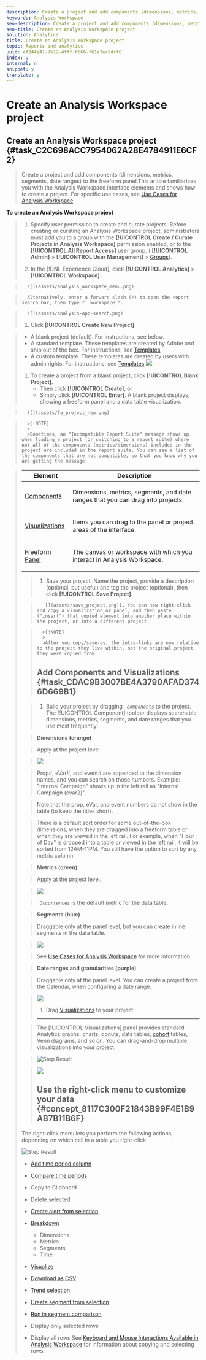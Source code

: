 ```yaml
---
description: Create a project and add components (dimensions, metrics, segments, date ranges) to the freeform panel.
keywords: Analysis Workspace
seo-description: Create a project and add components (dimensions, metrics, segments, date ranges) to the freeform panel.
seo-title: Create an Analysis Workspace project
solution: Analytics
title: Create an Analysis Workspace project
topic: Reports and analytics
uuid: ef244e41-7b12-4fff-b566-f61e7ec6dcf0
index: y
internal: n
snippet: y
translate: y
---
```


# Create an Analysis Workspace project

## Create an Analysis Workspace project {#task_C2C698ACC7954062A28E4784911E6CF2}
>Create a project and add components (dimensions, metrics, segments, date ranges) to the freeform panel.This article familiarizes you with the Analysis Workspace interface elements and shows how to create a project. For specific use cases, see [ Use Cases for Analysis Workspace](../../analysis_workspace_bucket/analysis-workspace-features/freeform-analysis-examples-use-cases.md#concept_173D1EB783F24EA89E754628BA30FF4B). 

**To create an Analysis Workspace project** 

>1. Specify user permission to create and curate projects.
>   Before creating or curating an Analysis Workspace project, administrators must add you to a group with the **[!UICONTROL  Create / Curate Projects in Analysis Workspace]** permission enabled, or to the **[!UICONTROL  All Report Access]** user group. ( **[!UICONTROL  Admin]** > **[!UICONTROL  User Management]** &gt; [ Groups](https://marketing.adobe.com/resources/help/en_US/reference/?f=groups)). 
>
>1. In the [!DNL  Experience Cloud], click **[!UICONTROL  Analytics]** > **[!UICONTROL  Workspace]**.

>       ![](assets/analysis_workspace_menu.png) 

>       Alternatively, enter a forward slash (/) to open the report search bar, then type *` workspace`*. 

>       ![](assets/analysis-app-search.png) 
>1. Click **[!UICONTROL  Create New Project]**.

>    
>    * A blank project (default). For instructions, see below.
>    * A standard template. These templates are created by Adobe and ship out of the box. For instructions, see [ Templates](../../analysis_workspace_bucket/freeform_overview/starter_projects.md#concept_49B9A327C5004DB0A4BE6291435625C5)
>    * A custom template. These templates are created by users with admin rights. For instructions, see [ Templates](../../analysis_workspace_bucket/freeform_overview/starter_projects.md#concept_49B9A327C5004DB0A4BE6291435625C5)
>       ![](assets/start_modal.png) 
>1. To create a project from a blank project, click **[!UICONTROL  Blank Project]**.
>    * Then click **[!UICONTROL  Create]**, or
>    * Simply click **[!UICONTROL  Enter]**.
>   A blank project displays, showing a freeform panel and a data table visualization. 
>

>       ![](assets/fa_project_new.png) 

>       >[!NOTE]
>       >
>       >Sometimes, an "Incompatible Report Suite" message shows up when loading a project (or switching to a report suite) where not all of the components (metrics/dimensions) included in the project are included in the report suite. You can see a list of the components that are not compatible, so that you know why you are getting the message.

>    <table id="table_3989E45D9D4241CBB2E58B29DA257B2F"> 
 <thead> 
  <tr> 
   <th colname="col1" class="entry"> Element </th> 
   <th colname="col2" class="entry"> Description </th> 
  </tr> 
 </thead>
 <tbody> 
  <tr> 
   <td colname="col1"><a href="../../analysis_workspace_bucket/analysis-workspace-components/analysis-workspace-components.md#concept_BEBE3A75E072495D9E2F895567BBD462" format="dita" scope="local"> Components</a> </td> 
   <td colname="col2"> <p>Dimensions, metrics, segments, and date ranges that you can drag into projects. </p> </td> 
  </tr> 
  <tr> 
   <td colname="col1"><a href="../../analysis_workspace_bucket/freeform-analysis-visualizations/freeform-analysis-visualizations.md#concept_09242627629147A88A68F1506954C276" format="dita" scope="local"> Visualizations</a> </td> 
   <td colname="col2"> <p>Items you can drag to the panel or project areas of the interface. </p> </td> 
  </tr> 
  <tr> 
   <td colname="col1"><a href="../../analysis_workspace_bucket/freeform-analysis-visualizations/freeform-table.md#concept_0D2E24FCCBAF4194AA941448860E422F" format="dita" scope="local"> Freeform Panel </a> </td> 
   <td colname="col2"> <p>The canvas or workspace with which you interact in Analysis Workspace. </p> </td> 
  </tr> 
 </tbody> 
</table>

>1. Save your project. Name the project, provide a description (optional, but useful) and tag the project (optional), then click **[!UICONTROL  Save Project]**.

>       ![](assets/save_project.png)1. You can now right-click and copy a visualization or panel, and then paste ("insert") that copied element into another place within the project, or into a different project.


>       >[!NOTE]
>       >
>       >After you copy/save-as, the intra-links are now relative to the project they live within, not the original project they were copied from.
>## Add Components and Visualizations {#task_CDAC9B3007BE4A3790AFAD3746D669B1}

>1. Build your project by dragging *` components`* to the project.
>   The [!UICONTROL  Component] toolbar displays searchable dimensions, metrics, segments, and date ranges that you use most frequently. 

>   **Dimensions (orange)** 

>   Apply at the project level 

>   ![](assets/dimensions.png) 

>   Prop#, eVar#, and event# are appended to the dimension names, and you can search on those numbers. Example: "Internal Campaign" shows up in the left rail as "Internal Campaign (evar2)". 

>   Note that the prop, eVar, and event numbers do not show in the table (to keep the titles short). 

>   There is a default sort order for some out-of-the-box dimensions, when they are dragged into a freeform table or when they are viewed in the left rail. For example, when "Hour of Day" is dropped into a table or viewed in the left rail, it will be sorted from 12AM-11PM. You still have the option to sort by any metric column. 

>   **Metrics (green)** 

>   Apply at the project level. 

>   ![](assets/metrics.png) 

>   *` Occurrences`* is the default metric for the data table. 

>   **Segments (blue)** 

>   Draggable only at the panel level, but you can create inline segments in the data table. 

>   ![](assets/segments.png) 

>   See [ Use Cases for Analysis Workspace](../../analysis_workspace_bucket/analysis-workspace-features/freeform-analysis-examples-use-cases.md#concept_173D1EB783F24EA89E754628BA30FF4B) for more information. 

>   **Date ranges and granularities (purple)** 

>   Draggable only at the panel level. You can create a project from the Calendar, when configuring a date range. 

>   ![](assets/date-ranges.png) 
>
>1. Drag [ Visualizations](../../analysis_workspace_bucket/freeform-analysis-visualizations/freeform-analysis-visualizations.md#concept_09242627629147A88A68F1506954C276) to your project.
>   **** 

>   The [!UICONTROL  Visualizations] panel provides standard Analytics graphs, charts, donuts, data tables, [ cohort](../../analysis_workspace_bucket/freeform-analysis-visualizations/cohort-table/cohort_analysis.md#concept_9D240A490265427DA694D18D14EACC0E) tables, Venn diagrams, and so on. You can drag-and-drop multiple visualizations into your project. 

>   ![Step Result](assets/visualizations.png) 

>   ![](assets/fa_full_panel.png) 
>
>## Use the right-click menu to customize your data {#concept_8117C300F21843B99F4E1B9AB7B11B6F}
The right-click menu lets you perform the following actions, depending on which cell in a table you right-click. 

![Step Result](assets/fa_data_table_actions.png) 

<!-- <p>Need descriptions... </p> -->

* [ Add time period column](../../analysis_workspace_bucket/analysis-workspace-components/calendar/time_comparison.md#concept_93BCAD81B7A54ABBBA5CD9E419F6F764)
* [ Compare time periods](../../analysis_workspace_bucket/analysis-workspace-components/calendar/time_comparison.md#concept_93BCAD81B7A54ABBBA5CD9E419F6F764)
* Copy to Clipboard
* Delete selected
* [ Create alert from selection](../../analysis_workspace_bucket/virtual-analyst/intellligent_alerts/intellligent_alerts.md#concept_3B41B293C0C444038A9F3068A7676D42)
* [ Breakdown](../../analysis_workspace_bucket/analysis-workspace-components/dimensions/t_breakdown_fa.md#task_B594DA2476E84DFDA8279E831F0BD9C4) 
    * Dimensions
    * Metrics
    * Segments
    * Time

* [ Visualize](../../analysis_workspace_bucket/freeform-analysis-visualizations/freeform-analysis-visualizations.md#concept_09242627629147A88A68F1506954C276)
* [ Download as CSV](../../analysis_workspace_bucket/curate/download_send.md#concept_BB548979F47F45739679B830428C3025)
* [ Trend selection](../../analysis_workspace_bucket/analysis-workspace-features/analysis-workspace-features.md#concept_4D69EE46E3C24EEB97C935A8789364F9)
* [ Create segment from selection](../../analysis_workspace_bucket/analysis-workspace-components/t_freeform-project-segment.md#task_11C6A2C7717B48049E5750B9D20FEC80)
* [ Run in segment comparison](../../analysis_workspace_bucket/panels/segment-comparison/segment-comparison.md#concept_74FAC1C6D0204F9190A110B0D9005793)
* Display only selected rows
* Display all rows
See [ Keyboard and Mouse Interactions Available in Analysis Workspace](../../analysis_workspace_bucket/freeform_overview/fa_shortcut_keys.md#concept_9A6356084DBC4D468E265E7A65B3E051) for information about copying and selecting rows. 
